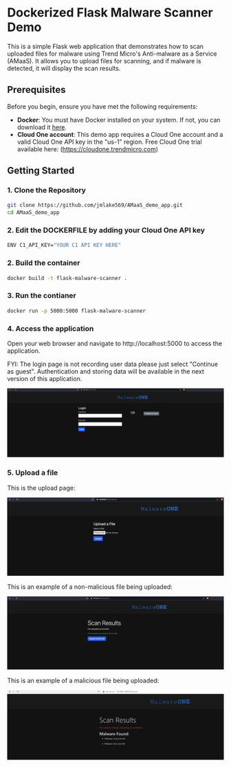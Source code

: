 # Dockerized Flask Malware Scanner Demo

This is a simple Flask web application that demonstrates how to scan uploaded files for malware using Trend Micro's Anti-malware as a Service (AMaaS). It allows you to upload files for scanning, and if malware is detected, it will display the scan results.

## Prerequisites

Before you begin, ensure you have met the following requirements:

- **Docker**: You must have Docker installed on your system. If not, you can download it [here](https://docs.docker.com/get-docker/).
- **Cloud One account**: This demo app requires a Cloud One account and a valid Cloud One API key in the "us-1" region. Free Cloud One trial available here: (https://cloudone.trendmicro.com)

## Getting Started

### 1. Clone the Repository

```bash
git clone https://github.com/jmlake569/AMaaS_demo_app.git
cd AMaaS_demo_app
```

### 2. Edit the DOCKERFILE by adding your Cloud One API key

```bash
ENV C1_API_KEY="YOUR C1 API KEY HERE"
```

### 2. Build the container

```bash
docker build -t flask-malware-scanner .
```

### 3. Run the contianer

```bash
docker run -p 5000:5000 flask-malware-scanner
```

### 4. Access the application

Open your web browser and navigate to http://localhost:5000 to access the application.

FYI: The login page is not recording user data please just select "Continue as guest". Authentication and storing data will be available in the next version of this application.

![Alt text](images/malewareoneUI.png)

### 5. Upload a file

This is the upload page:

![Alt text](images/upload_page.png)

This is an example of a non-malicious file being uploaded: 

![Alt text](images/non_malicious_file.png)

This is an example of a malicious file being uploaded: 

![Alt text](images/malicious_file.png)